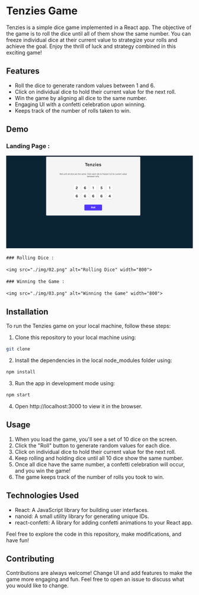 # Tenzies Game

Tenzies is a simple dice game implemented in a React app. The objective of the game is to roll the dice until all of them show the same number. You can freeze individual dice at their current value to strategize your rolls and achieve the goal. Enjoy the thrill of luck and strategy combined in this exciting game!

## Features

- Roll the dice to generate random values between 1 and 6.
- Click on individual dice to hold their current value for the next roll.
- Win the game by aligning all dice to the same number.
- Engaging UI with a confetti celebration upon winning.
- Keeps track of the number of rolls taken to win.

## Demo

  ### Landing Page :

  <img src="./img/01.png" alt="Landing Page" width="800">

    ### Rolling Dice :

    <img src="./img/02.png" alt="Rolling Dice" width="800">

    ### Winning the Game :

    <img src="./img/03.png" alt="Winning the Game" width="800">

## Installation

To run the Tenzies game on your local machine, follow these steps:

1. Clone this repository to your local machine using:
 
```bash
git clone
```
 
2. Install the dependencies in the local node_modules folder using:
 
```bash
npm install
```

3. Run the app in development mode using:

```bash
npm start
```

4. Open http://localhost:3000 to view it in the browser.


## Usage

1. When you load the game, you'll see a set of 10 dice on the screen.
2. Click the "Roll" button to generate random values for each dice.
3. Click on individual dice to hold their current value for the next roll.
4. Keep rolling and holding dice until all 10 dice show the same number.
5. Once all dice have the same number, a confetti celebration will occur, and you win the game!
6. The game keeps track of the number of rolls you took to win.
## Technologies Used

- React: A JavaScript library for building user interfaces.
- nanoid: A small utility library for generating unique IDs.
- react-confetti: A library for adding confetti animations to your React app.

Feel free to explore the code in this repository, make modifications, and have fun!

## Contributing
  
Contributions are always welcome! Change UI and add features to make the game more engaging and fun. Feel free to open an issue to discuss what you would like to change.

 